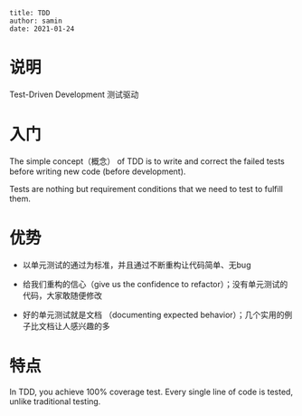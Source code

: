 ```properties
title: TDD
author: samin
date: 2021-01-24
```

# 说明

Test-Driven Development 测试驱动

# 入门

The simple concept（概念） of TDD is to write and correct the failed tests before writing new code (before development).

Tests are nothing but requirement conditions that we need to test to fulfill them.

# 优势

- 以单元测试的通过为标准，并且通过不断重构让代码简单、无bug

- 给我们重构的信心（give us the confidence to refactor）；没有单元测试的代码，大家敢随便修改

- 好的单元测试就是文档 （documenting expected behavior）；几个实用的例子比文档让人感兴趣的多

# 特点

In TDD, you achieve 100% coverage test. Every single line of code is tested, unlike traditional testing.